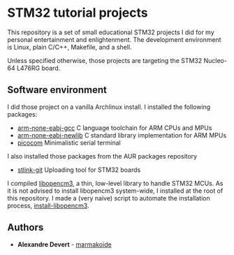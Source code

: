 # STM32 tutorial projects

This repository is a set of small educational STM32 projects I did for my 
personal entertainment and enlightenment. The development environment is Linux, 
plain C/C++, Makefile, and a shell.

Unless specified otherwise, those projects are targeting the STM32 Nucleo-64 
L476RG board.


## Software environment

I did those project on a vanilla Archlinux install. I installed the following 
packages:

* [arm-none-eabi-gcc](https://archlinux.org/packages/community/x86_64/arm-none-eabi-gcc/) C language toolchain for ARM CPUs and MPUs
* [arm-none-eabi-newlib](https://archlinux.org/packages/community/x86_64/arm-none-eabi-newlib/) C standard library implementation for ARM MPUs
* [picocom](https://archlinux.org/packages/community/x86_64/picocom/) Minimalistic serial terminal

I also installed those packages from the AUR packages repository

* [stlink-git](https://aur.archlinux.org/packages/stlink-git) Uploading tool for STM32 boards

I compiled [libopencm3](https://github.com/libopencm3/libopencm3), a thin, low-level library to
handle STM32 MCUs. As it is not advised to install libopencm3 system-wide, I installed at the
root of this repository. I made a (very naive) script to automate the installation process,
[install-libopencm3](install-libopencm3).

## Authors

* **Alexandre Devert** - [marmakoide](https://github.com/marmakoide)
